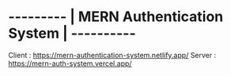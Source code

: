# --------- | MERN Authentication System | ----------
Client : https://mern-authentication-system.netlify.app/
Server : https://mern-auth-system.vercel.app/